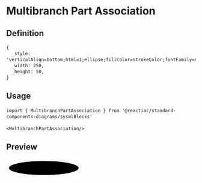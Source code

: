 # Multibranch Part Association

## Definition

```
{
  _style: 'verticalAlign=bottom;html=1;ellipse;fillColor=strokeColor;fontFamily=Helvetica;fontSize=11;fontColor=default;',
  _width: 250,
  _height: 50,
}
```

## Usage

```
import { MultibranchPartAssociation } from '@reactiac/standard-components-diagrams/sysmlBlocks'

<MultibranchPartAssociation/>
```

## Preview

<img src="./multibranch-part-association.png" width="200"/>
